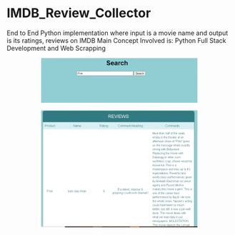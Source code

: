 # IMDB_Review_Collector
End to End Python implementation where input is a movie name and output is its ratings, reviews on IMDB
Main Concept Involved is: Python Full Stack Development and Web Scrapping
<p align = "center">
<img src="Capture1.PNG" width="350" alt="accessibility text">
</p>
<p align="center">
  <img src="Capture.PNG" width="350" title="hover text">
  
</p>

